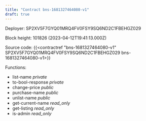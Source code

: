 ```yaml
---
title: "Contract bns-1681327464080-v1"
draft: true
---
```

Deployer: SP2XV5F7GYQ01MRQ4FV0FSY9SQ6ND2C1FBEHGZ029


 



Block height: 101826 (2023-04-12T19:41:13.000Z)

Source code: {{<contractref "bns-1681327464080-v1" SP2XV5F7GYQ01MRQ4FV0FSY9SQ6ND2C1FBEHGZ029 bns-1681327464080-v1>}}

Functions:

* list-name _private_
* to-bool-response _private_
* change-price _public_
* purchase-name _public_
* unlist-name _public_
* get-current-name _read_only_
* get-listing _read_only_
* is-admin _read_only_
